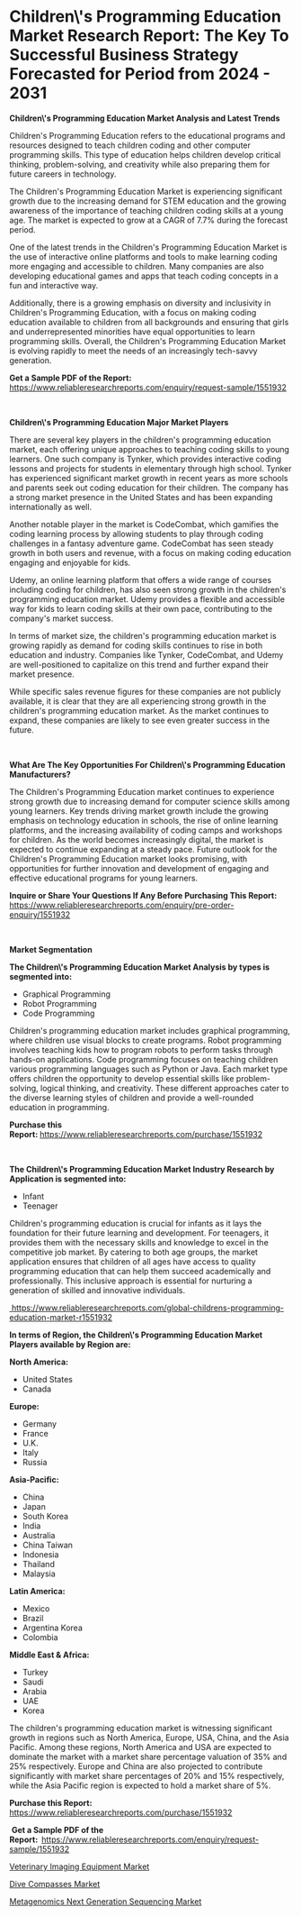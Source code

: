<p><h1>Children\'s Programming Education Market Research Report: The Key To Successful Business Strategy Forecasted for Period from 2024 - 2031</h1></p><p><strong>Children\'s Programming Education Market Analysis and Latest Trends</strong></p>
<p><p>Children's Programming Education refers to the educational programs and resources designed to teach children coding and other computer programming skills. This type of education helps children develop critical thinking, problem-solving, and creativity while also preparing them for future careers in technology.</p><p>The Children's Programming Education Market is experiencing significant growth due to the increasing demand for STEM education and the growing awareness of the importance of teaching children coding skills at a young age. The market is expected to grow at a CAGR of 7.7% during the forecast period.</p><p>One of the latest trends in the Children's Programming Education Market is the use of interactive online platforms and tools to make learning coding more engaging and accessible to children. Many companies are also developing educational games and apps that teach coding concepts in a fun and interactive way.</p><p>Additionally, there is a growing emphasis on diversity and inclusivity in Children's Programming Education, with a focus on making coding education available to children from all backgrounds and ensuring that girls and underrepresented minorities have equal opportunities to learn programming skills. Overall, the Children's Programming Education Market is evolving rapidly to meet the needs of an increasingly tech-savvy generation.</p></p>
<p><strong>Get a Sample PDF of the Report:&nbsp;</strong> <a href="https://www.reliableresearchreports.com/enquiry/request-sample/1551932">https://www.reliableresearchreports.com/enquiry/request-sample/1551932</a></p>
<p>&nbsp;</p>
<p><strong>Children\'s Programming Education Major Market Players</strong></p>
<p><p>There are several key players in the children's programming education market, each offering unique approaches to teaching coding skills to young learners. One such company is Tynker, which provides interactive coding lessons and projects for students in elementary through high school. Tynker has experienced significant market growth in recent years as more schools and parents seek out coding education for their children. The company has a strong market presence in the United States and has been expanding internationally as well.</p><p>Another notable player in the market is CodeCombat, which gamifies the coding learning process by allowing students to play through coding challenges in a fantasy adventure game. CodeCombat has seen steady growth in both users and revenue, with a focus on making coding education engaging and enjoyable for kids.</p><p>Udemy, an online learning platform that offers a wide range of courses including coding for children, has also seen strong growth in the children's programming education market. Udemy provides a flexible and accessible way for kids to learn coding skills at their own pace, contributing to the company's market success.</p><p>In terms of market size, the children's programming education market is growing rapidly as demand for coding skills continues to rise in both education and industry. Companies like Tynker, CodeCombat, and Udemy are well-positioned to capitalize on this trend and further expand their market presence.</p><p>While specific sales revenue figures for these companies are not publicly available, it is clear that they are all experiencing strong growth in the children's programming education market. As the market continues to expand, these companies are likely to see even greater success in the future.</p></p>
<p>&nbsp;</p>
<p><strong>What Are The Key Opportunities For Children\'s Programming Education Manufacturers?</strong></p>
<p><p>The Children's Programming Education market continues to experience strong growth due to increasing demand for computer science skills among young learners. Key trends driving market growth include the growing emphasis on technology education in schools, the rise of online learning platforms, and the increasing availability of coding camps and workshops for children. As the world becomes increasingly digital, the market is expected to continue expanding at a steady pace. Future outlook for the Children's Programming Education market looks promising, with opportunities for further innovation and development of engaging and effective educational programs for young learners.</p></p>
<p><strong>Inquire or Share Your Questions If Any Before Purchasing This Report:</strong> <a href="https://www.reliableresearchreports.com/enquiry/pre-order-enquiry/1551932">https://www.reliableresearchreports.com/enquiry/pre-order-enquiry/1551932</a></p>
<p>&nbsp;</p>
<p><strong>Market Segmentation</strong></p>
<p><strong>The Children\'s Programming Education Market Analysis by types is segmented into:</strong></p>
<p><ul><li>Graphical Programming</li><li>Robot Programming</li><li>Code Programming</li></ul></p>
<p><p>Children's programming education market includes graphical programming, where children use visual blocks to create programs. Robot programming involves teaching kids how to program robots to perform tasks through hands-on applications. Code programming focuses on teaching children various programming languages such as Python or Java. Each market type offers children the opportunity to develop essential skills like problem-solving, logical thinking, and creativity. These different approaches cater to the diverse learning styles of children and provide a well-rounded education in programming.</p></p>
<p><strong>Purchase this Report:&nbsp;</strong><a href="https://www.reliableresearchreports.com/purchase/1551932">https://www.reliableresearchreports.com/purchase/1551932</a></p>
<p>&nbsp;</p>
<p><strong>The Children\'s Programming Education Market Industry Research by Application is segmented into:</strong></p>
<p><ul><li>Infant</li><li>Teenager</li></ul></p>
<p><p>Children's programming education is crucial for infants as it lays the foundation for their future learning and development. For teenagers, it provides them with the necessary skills and knowledge to excel in the competitive job market. By catering to both age groups, the market application ensures that children of all ages have access to quality programming education that can help them succeed academically and professionally. This inclusive approach is essential for nurturing a generation of skilled and innovative individuals.</p></p>
<p><a href="https://www.reliableresearchreports.com/global-childrens-programming-education-market-r1551932">&nbsp;https://www.reliableresearchreports.com/global-childrens-programming-education-market-r1551932</a></p>
<p><strong>In terms of Region, the Children\'s Programming Education Market Players available by Region are:</strong></p>
<p>
    <p> <strong> North America: </strong>
        <ul>
            <li>United States</li>
            <li>Canada</li>
        </ul>
        </p> 
    <p> <strong> Europe: </strong>
        <ul>
            <li>Germany</li>
            <li>France</li>
            <li>U.K.</li>
            <li>Italy</li>
            <li>Russia</li>
        </ul>
        </p> 
    <p> <strong> Asia-Pacific: </strong>
        <ul>
            <li>China</li>
            <li>Japan</li>
            <li>South Korea</li>
            <li>India</li>
            <li>Australia</li>
            <li>China Taiwan</li>
            <li>Indonesia</li>
            <li>Thailand</li>
            <li>Malaysia</li>
        </ul>
        </p> 
    <p> <strong> Latin America: </strong>
        <ul>
            <li>Mexico</li>
            <li>Brazil</li>
            <li>Argentina Korea</li>
            <li>Colombia</li>
        </ul>
        </p> 
    <p> <strong> Middle East & Africa: </strong>
        <ul>
            <li>Turkey</li>
            <li>Saudi</li>
            <li>Arabia</li>
            <li>UAE</li>
            <li>Korea</li>
        </ul>
    </p>
    </p>
<p><p>The children's programming education market is witnessing significant growth in regions such as North America, Europe, USA, China, and the Asia Pacific. Among these regions, North America and USA are expected to dominate the market with a market share percentage valuation of 35% and 25% respectively. Europe and China are also projected to contribute significantly with market share percentages of 20% and 15% respectively, while the Asia Pacific region is expected to hold a market share of 5%.</p></p>
<p><strong>Purchase this Report: </strong><a href="https://www.reliableresearchreports.com/purchase/1551932">https://www.reliableresearchreports.com/purchase/1551932</a></p>
<p>&nbsp;<strong>Get a Sample PDF of the Report:&nbsp;&nbsp;</strong><a href="https://www.reliableresearchreports.com/enquiry/request-sample/1551932">https://www.reliableresearchreports.com/enquiry/request-sample/1551932</a></p>
<p><strong></strong></p>
<p><p><a href="https://www.linkedin.com/pulse/veterinary-imaging-equipment-market-trends-analysis-forecasted-dayje?trackingId=jSeI6sVhQT2QuErgF%2B0wVg%3D%3D">Veterinary Imaging Equipment Market</a></p><p><a href="https://www.linkedin.com/pulse/dive-compasses-market-trends-forecast-competitive-analysis-2031-3m5bc?trackingId=b6d1pAuFrUop%2FQdEMJsA6Q%3D%3D">Dive Compasses Market</a></p><p><a href="https://www.linkedin.com/pulse/decoding-metagenomics-next-generation-sequencing-market-metrics-whcce?trackingId=RFl01bV0EZAjzwM9TcW0%2Bg%3D%3D">Metagenomics Next Generation Sequencing Market</a></p></p>